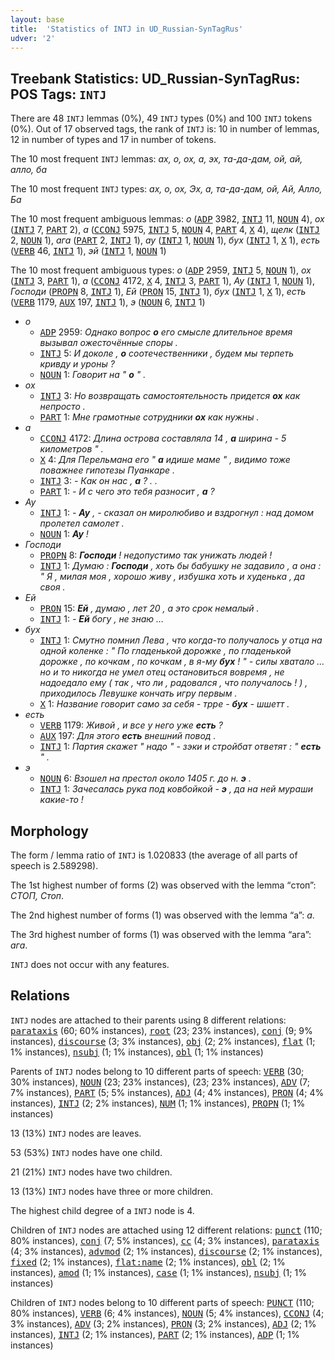 ```yaml
---
layout: base
title:  'Statistics of INTJ in UD_Russian-SynTagRus'
udver: '2'
---
```


## Treebank Statistics: UD_Russian-SynTagRus: POS Tags: `INTJ`

There are 48 `INTJ` lemmas (0%), 49 `INTJ` types (0%) and 100 `INTJ` tokens (0%).
Out of 17 observed tags, the rank of `INTJ` is: 10 in number of lemmas, 12 in number of types and 17 in number of tokens.

The 10 most frequent `INTJ` lemmas: <em>ах, о, ох, а, эх, та-да-дам, ой, ай, алло, ба</em>

The 10 most frequent `INTJ` types:  <em>ах, о, ох, Эх, а, та-да-дам, ой, Ай, Алло, Ба</em>

The 10 most frequent ambiguous lemmas: <em>о</em> (<tt><a href="ru_syntagrus-pos-ADP.html">ADP</a></tt> 3982, <tt><a href="ru_syntagrus-pos-INTJ.html">INTJ</a></tt> 11, <tt><a href="ru_syntagrus-pos-NOUN.html">NOUN</a></tt> 4), <em>ох</em> (<tt><a href="ru_syntagrus-pos-INTJ.html">INTJ</a></tt> 7, <tt><a href="ru_syntagrus-pos-PART.html">PART</a></tt> 2), <em>а</em> (<tt><a href="ru_syntagrus-pos-CCONJ.html">CCONJ</a></tt> 5975, <tt><a href="ru_syntagrus-pos-INTJ.html">INTJ</a></tt> 5, <tt><a href="ru_syntagrus-pos-NOUN.html">NOUN</a></tt> 4, <tt><a href="ru_syntagrus-pos-PART.html">PART</a></tt> 4, <tt><a href="ru_syntagrus-pos-X.html">X</a></tt> 4), <em>щелк</em> (<tt><a href="ru_syntagrus-pos-INTJ.html">INTJ</a></tt> 2, <tt><a href="ru_syntagrus-pos-NOUN.html">NOUN</a></tt> 1), <em>ага</em> (<tt><a href="ru_syntagrus-pos-PART.html">PART</a></tt> 2, <tt><a href="ru_syntagrus-pos-INTJ.html">INTJ</a></tt> 1), <em>ау</em> (<tt><a href="ru_syntagrus-pos-INTJ.html">INTJ</a></tt> 1, <tt><a href="ru_syntagrus-pos-NOUN.html">NOUN</a></tt> 1), <em>бух</em> (<tt><a href="ru_syntagrus-pos-INTJ.html">INTJ</a></tt> 1, <tt><a href="ru_syntagrus-pos-X.html">X</a></tt> 1), <em>есть</em> (<tt><a href="ru_syntagrus-pos-VERB.html">VERB</a></tt> 46, <tt><a href="ru_syntagrus-pos-INTJ.html">INTJ</a></tt> 1), <em>эй</em> (<tt><a href="ru_syntagrus-pos-INTJ.html">INTJ</a></tt> 1, <tt><a href="ru_syntagrus-pos-NOUN.html">NOUN</a></tt> 1)

The 10 most frequent ambiguous types:  <em>о</em> (<tt><a href="ru_syntagrus-pos-ADP.html">ADP</a></tt> 2959, <tt><a href="ru_syntagrus-pos-INTJ.html">INTJ</a></tt> 5, <tt><a href="ru_syntagrus-pos-NOUN.html">NOUN</a></tt> 1), <em>ох</em> (<tt><a href="ru_syntagrus-pos-INTJ.html">INTJ</a></tt> 3, <tt><a href="ru_syntagrus-pos-PART.html">PART</a></tt> 1), <em>а</em> (<tt><a href="ru_syntagrus-pos-CCONJ.html">CCONJ</a></tt> 4172, <tt><a href="ru_syntagrus-pos-X.html">X</a></tt> 4, <tt><a href="ru_syntagrus-pos-INTJ.html">INTJ</a></tt> 3, <tt><a href="ru_syntagrus-pos-PART.html">PART</a></tt> 1), <em>Ау</em> (<tt><a href="ru_syntagrus-pos-INTJ.html">INTJ</a></tt> 1, <tt><a href="ru_syntagrus-pos-NOUN.html">NOUN</a></tt> 1), <em>Господи</em> (<tt><a href="ru_syntagrus-pos-PROPN.html">PROPN</a></tt> 8, <tt><a href="ru_syntagrus-pos-INTJ.html">INTJ</a></tt> 1), <em>Ей</em> (<tt><a href="ru_syntagrus-pos-PRON.html">PRON</a></tt> 15, <tt><a href="ru_syntagrus-pos-INTJ.html">INTJ</a></tt> 1), <em>бух</em> (<tt><a href="ru_syntagrus-pos-INTJ.html">INTJ</a></tt> 1, <tt><a href="ru_syntagrus-pos-X.html">X</a></tt> 1), <em>есть</em> (<tt><a href="ru_syntagrus-pos-VERB.html">VERB</a></tt> 1179, <tt><a href="ru_syntagrus-pos-AUX.html">AUX</a></tt> 197, <tt><a href="ru_syntagrus-pos-INTJ.html">INTJ</a></tt> 1), <em>э</em> (<tt><a href="ru_syntagrus-pos-NOUN.html">NOUN</a></tt> 6, <tt><a href="ru_syntagrus-pos-INTJ.html">INTJ</a></tt> 1)


* <em>о</em>
  * <tt><a href="ru_syntagrus-pos-ADP.html">ADP</a></tt> 2959: <em>Однако вопрос <b>о</b> его смысле длительное время вызывал ожесточённые споры .</em>
  * <tt><a href="ru_syntagrus-pos-INTJ.html">INTJ</a></tt> 5: <em>И доколе , <b>о</b> соотечественники , будем мы терпеть кривду и уроны ?</em>
  * <tt><a href="ru_syntagrus-pos-NOUN.html">NOUN</a></tt> 1: <em>Говорит на " <b>о</b> " .</em>
* <em>ох</em>
  * <tt><a href="ru_syntagrus-pos-INTJ.html">INTJ</a></tt> 3: <em>Но возвращать самостоятельность придется <b>ох</b> как непросто .</em>
  * <tt><a href="ru_syntagrus-pos-PART.html">PART</a></tt> 1: <em>Мне грамотные сотрудники <b>ох</b> как нужны .</em>
* <em>а</em>
  * <tt><a href="ru_syntagrus-pos-CCONJ.html">CCONJ</a></tt> 4172: <em>Длина острова составляла 14 , <b>а</b> ширина - 5 километров " .</em>
  * <tt><a href="ru_syntagrus-pos-X.html">X</a></tt> 4: <em>Для Перельмана его " <b>а</b> идише маме " , видимо тоже поважнее гипотезы Пуанкаре .</em>
  * <tt><a href="ru_syntagrus-pos-INTJ.html">INTJ</a></tt> 3: <em>- Как он нас , <b>а</b> ? . .</em>
  * <tt><a href="ru_syntagrus-pos-PART.html">PART</a></tt> 1: <em>- И с чего это тебя разносит , <b>а</b> ?</em>
* <em>Ау</em>
  * <tt><a href="ru_syntagrus-pos-INTJ.html">INTJ</a></tt> 1: <em>- <b>Ау</b> , - сказал он миролюбиво и вздрогнул : над домом пролетел самолет .</em>
  * <tt><a href="ru_syntagrus-pos-NOUN.html">NOUN</a></tt> 1: <em><b>Ау</b> !</em>
* <em>Господи</em>
  * <tt><a href="ru_syntagrus-pos-PROPN.html">PROPN</a></tt> 8: <em><b>Господи</b> ! недопустимо так унижать людей !</em>
  * <tt><a href="ru_syntagrus-pos-INTJ.html">INTJ</a></tt> 1: <em>Думаю : <b>Господи</b> , хоть бы бабушку не задавило , а она : " Я , милая моя , хорошо живу , избушка хоть и худенька , да своя .</em>
* <em>Ей</em>
  * <tt><a href="ru_syntagrus-pos-PRON.html">PRON</a></tt> 15: <em><b>Ей</b> , думаю , лет 20 , а это срок немалый .</em>
  * <tt><a href="ru_syntagrus-pos-INTJ.html">INTJ</a></tt> 1: <em>- <b>Ей</b> богу , не знаю …</em>
* <em>бух</em>
  * <tt><a href="ru_syntagrus-pos-INTJ.html">INTJ</a></tt> 1: <em>Смутно помнил Лева , что когда-то получалось у отца на одной коленке : " По гладенькой дорожке , по гладенькой дорожке , по кочкам , по кочкам , в я-му <b>бух</b> ! " - силы хватало … но и то никогда не умел отец остановиться вовремя , не надоедало ему ( так , что ли , радовался , что получалось ! ) , приходилось Левушке кончать игру первым .</em>
  * <tt><a href="ru_syntagrus-pos-X.html">X</a></tt> 1: <em>Название говорит само за себя - трре - <b>бух</b> - шшетт .</em>
* <em>есть</em>
  * <tt><a href="ru_syntagrus-pos-VERB.html">VERB</a></tt> 1179: <em>Живой , и все у него уже <b>есть</b> ?</em>
  * <tt><a href="ru_syntagrus-pos-AUX.html">AUX</a></tt> 197: <em>Для этого <b>есть</b> внешний повод .</em>
  * <tt><a href="ru_syntagrus-pos-INTJ.html">INTJ</a></tt> 1: <em>Партия скажет " надо " - зэки и стройбат ответят : " <b>есть</b> " .</em>
* <em>э</em>
  * <tt><a href="ru_syntagrus-pos-NOUN.html">NOUN</a></tt> 6: <em>Взошел на престол около 1405 г. до н. <b>э</b> .</em>
  * <tt><a href="ru_syntagrus-pos-INTJ.html">INTJ</a></tt> 1: <em>Зачесалась рука под ковбойкой - <b>э</b> , да на ней мураши какие-то !</em>

## Morphology

The form / lemma ratio of `INTJ` is 1.020833 (the average of all parts of speech is 2.589298).

The 1st highest number of forms (2) was observed with the lemma “стоп”: <em>СТОП, Стоп</em>.

The 2nd highest number of forms (1) was observed with the lemma “а”: <em>а</em>.

The 3rd highest number of forms (1) was observed with the lemma “ага”: <em>ага</em>.

`INTJ` does not occur with any features.


## Relations

`INTJ` nodes are attached to their parents using 8 different relations: <tt><a href="ru_syntagrus-dep-parataxis.html">parataxis</a></tt> (60; 60% instances), <tt><a href="ru_syntagrus-dep-root.html">root</a></tt> (23; 23% instances), <tt><a href="ru_syntagrus-dep-conj.html">conj</a></tt> (9; 9% instances), <tt><a href="ru_syntagrus-dep-discourse.html">discourse</a></tt> (3; 3% instances), <tt><a href="ru_syntagrus-dep-obj.html">obj</a></tt> (2; 2% instances), <tt><a href="ru_syntagrus-dep-flat.html">flat</a></tt> (1; 1% instances), <tt><a href="ru_syntagrus-dep-nsubj.html">nsubj</a></tt> (1; 1% instances), <tt><a href="ru_syntagrus-dep-obl.html">obl</a></tt> (1; 1% instances)

Parents of `INTJ` nodes belong to 10 different parts of speech: <tt><a href="ru_syntagrus-pos-VERB.html">VERB</a></tt> (30; 30% instances), <tt><a href="ru_syntagrus-pos-NOUN.html">NOUN</a></tt> (23; 23% instances),  (23; 23% instances), <tt><a href="ru_syntagrus-pos-ADV.html">ADV</a></tt> (7; 7% instances), <tt><a href="ru_syntagrus-pos-PART.html">PART</a></tt> (5; 5% instances), <tt><a href="ru_syntagrus-pos-ADJ.html">ADJ</a></tt> (4; 4% instances), <tt><a href="ru_syntagrus-pos-PRON.html">PRON</a></tt> (4; 4% instances), <tt><a href="ru_syntagrus-pos-INTJ.html">INTJ</a></tt> (2; 2% instances), <tt><a href="ru_syntagrus-pos-NUM.html">NUM</a></tt> (1; 1% instances), <tt><a href="ru_syntagrus-pos-PROPN.html">PROPN</a></tt> (1; 1% instances)

13 (13%) `INTJ` nodes are leaves.

53 (53%) `INTJ` nodes have one child.

21 (21%) `INTJ` nodes have two children.

13 (13%) `INTJ` nodes have three or more children.

The highest child degree of a `INTJ` node is 4.

Children of `INTJ` nodes are attached using 12 different relations: <tt><a href="ru_syntagrus-dep-punct.html">punct</a></tt> (110; 80% instances), <tt><a href="ru_syntagrus-dep-conj.html">conj</a></tt> (7; 5% instances), <tt><a href="ru_syntagrus-dep-cc.html">cc</a></tt> (4; 3% instances), <tt><a href="ru_syntagrus-dep-parataxis.html">parataxis</a></tt> (4; 3% instances), <tt><a href="ru_syntagrus-dep-advmod.html">advmod</a></tt> (2; 1% instances), <tt><a href="ru_syntagrus-dep-discourse.html">discourse</a></tt> (2; 1% instances), <tt><a href="ru_syntagrus-dep-fixed.html">fixed</a></tt> (2; 1% instances), <tt><a href="ru_syntagrus-dep-flat-name.html">flat:name</a></tt> (2; 1% instances), <tt><a href="ru_syntagrus-dep-obl.html">obl</a></tt> (2; 1% instances), <tt><a href="ru_syntagrus-dep-amod.html">amod</a></tt> (1; 1% instances), <tt><a href="ru_syntagrus-dep-case.html">case</a></tt> (1; 1% instances), <tt><a href="ru_syntagrus-dep-nsubj.html">nsubj</a></tt> (1; 1% instances)

Children of `INTJ` nodes belong to 10 different parts of speech: <tt><a href="ru_syntagrus-pos-PUNCT.html">PUNCT</a></tt> (110; 80% instances), <tt><a href="ru_syntagrus-pos-VERB.html">VERB</a></tt> (6; 4% instances), <tt><a href="ru_syntagrus-pos-NOUN.html">NOUN</a></tt> (5; 4% instances), <tt><a href="ru_syntagrus-pos-CCONJ.html">CCONJ</a></tt> (4; 3% instances), <tt><a href="ru_syntagrus-pos-ADV.html">ADV</a></tt> (3; 2% instances), <tt><a href="ru_syntagrus-pos-PRON.html">PRON</a></tt> (3; 2% instances), <tt><a href="ru_syntagrus-pos-ADJ.html">ADJ</a></tt> (2; 1% instances), <tt><a href="ru_syntagrus-pos-INTJ.html">INTJ</a></tt> (2; 1% instances), <tt><a href="ru_syntagrus-pos-PART.html">PART</a></tt> (2; 1% instances), <tt><a href="ru_syntagrus-pos-ADP.html">ADP</a></tt> (1; 1% instances)

